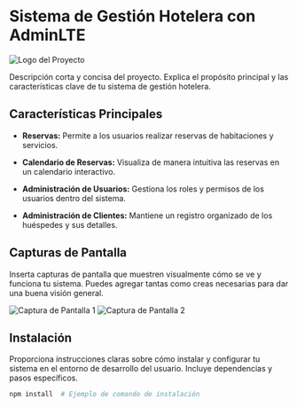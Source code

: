 # Sistema de Gestión Hotelera con AdminLTE

![Logo del Proyecto](url_del_logo.png)

Descripción corta y concisa del proyecto. Explica el propósito principal y las características clave de tu sistema de gestión hotelera.

## Características Principales

- **Reservas:** Permite a los usuarios realizar reservas de habitaciones y servicios.
  
- **Calendario de Reservas:** Visualiza de manera intuitiva las reservas en un calendario interactivo.

- **Administración de Usuarios:** Gestiona los roles y permisos de los usuarios dentro del sistema.

- **Administración de Clientes:** Mantiene un registro organizado de los huéspedes y sus detalles.

## Capturas de Pantalla

Inserta capturas de pantalla que muestren visualmente cómo se ve y funciona tu sistema. Puedes agregar tantas como creas necesarias para dar una buena visión general.

![Captura de Pantalla 1](url_captura_1.png)
![Captura de Pantalla 2](url_captura_2.png)

## Instalación

Proporciona instrucciones claras sobre cómo instalar y configurar tu sistema en el entorno de desarrollo del usuario. Incluye dependencias y pasos específicos.

```bash
npm install  # Ejemplo de comando de instalación
